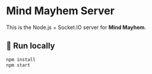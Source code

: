 # Mind Mayhem Server

This is the Node.js + Socket.IO server for **Mind Mayhem**.

## 🚀 Run locally
```bash
npm install
npm start
